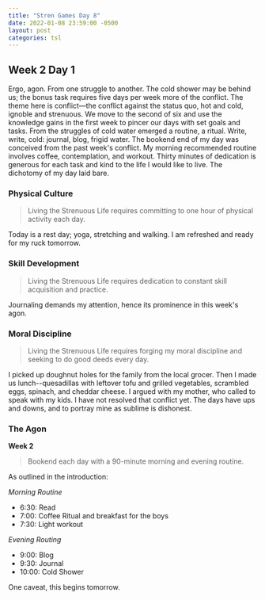 ```yaml
---
title: "Stren Games Day 8"
date: 2022-01-08 23:59:00 -0500
layout: post
categories: tsl
---
```


## Week 2 Day 1

Ergo, agon. From one struggle to another. The cold shower may be behind us; the bonus task requires five days per week more of the conflict. The theme here is conflict—the conflict against the status quo, hot and cold, ignoble and strenuous. We move to the second of six and use the knowledge gains in the first week to pincer our days with set goals and tasks. From the struggles of cold water emerged a routine, a ritual. Write, write, cold: journal, blog, frigid water. The bookend end of my day was conceived from the past week's conflict. My morning recommended routine involves coffee, contemplation, and workout. Thirty minutes of dedication is generous for each task and kind to the life I would like to live. The dichotomy of my day laid bare.

### Physical Culture
> Living the Strenuous Life requires committing to one hour of physical activity each day.

Today is a rest day; yoga, stretching and walking. I am refreshed and ready for my ruck tomorrow.

### Skill Development
> Living the Strenuous Life requires dedication to constant skill acquisition and practice.

Journaling demands my attention, hence its prominence in this week's agon.

### Moral Discipline
> Living the Strenuous Life requires forging my moral discipline and seeking to do good deeds every day.

I picked up doughnut holes for the family from the local grocer. Then I made us lunch--quesadillas with leftover tofu and grilled vegetables, scrambled eggs, spinach, and cheddar cheese. I argued with my mother, who called to speak with my kids. I have not resolved that conflict yet. The days have ups and downs, and to portray mine as sublime is dishonest.

### The Agon
**Week 2**
> Bookend each day with a 90-minute morning and evening routine.

As outlined in the introduction:

*Morning Routine*
* 6:30: Read
* 7:00: Coffee Ritual and breakfast for the boys
* 7:30: Light workout

*Evening Routing*
* 9:00: Blog
* 9:30: Journal
* 10:00: Cold Shower

One caveat, this begins tomorrow.